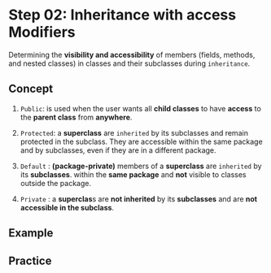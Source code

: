 # Step 02: Inheritance with access Modifiers
Determining the **visibility and accessibility** of members (fields, methods, and nested classes) in classes and their subclasses during `inheritance`.
## Concept
1. `Public`: is used when the user wants all **child classes** to have **access** to the **parent class** from **anywhere**.

2. `Protected`: a **superclass** are `inherited` by its subclasses and remain protected in the subclass. They are accessible within the same package and by subclasses, even if they are in a different package.

3. `Default` : **(package-private)** members of a **superclass** are `inherited` by its **subclasses**. within the **same package** and **not** visible to classes outside the package.

4. `Private` : a **superclas**s are **not inherited** by its **subclasses** and are **not accessible in the subclass**.

## Example

## Practice


